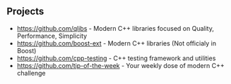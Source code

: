 ## Projects

- https://github.com/qlibs - Modern C++ libraries focused on Quality, Performance, Simplicity
- https://github.com/boost-ext - Modern C++ libraries (Not officialy in Boost)
- https://github.com/cpp-testing - C++ testing framework and utilities
- https://github.com/tip-of-the-week - Your weekly dose of modern C++ challenge

